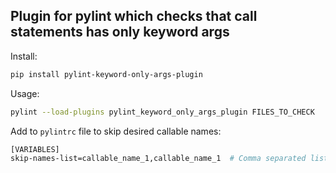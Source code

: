 ## Plugin for pylint which checks that call statements has only keyword args

Install:
```bash
pip install pylint-keyword-only-args-plugin
```

Usage:
```bash
pylint --load-plugins pylint_keyword_only_args_plugin FILES_TO_CHECK
```

Add to `pylintrc` file to skip desired callable names:
```bash
[VARIABLES]
skip-names-list=callable_name_1,callable_name_1  # Comma separated list of callable names to skip
```
